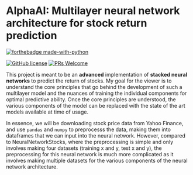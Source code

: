 # AlphaAI: Multilayer neural network architecture for stock return prediction
[![forthebadge made-with-python](https://ForTheBadge.com/images/badges/made-with-python.svg)](https://www.python.org/)

[![GitHub license](https://img.shields.io/badge/License-MIT-brightgreen.svg?style=flat-square)](https://github.com/VivekPa/AlphaAI/blob/master/LICENSE) [![PRs Welcome](https://img.shields.io/badge/PRs-welcome-brightgreen.svg?style=flat-square)](http://makeapullrequest.com)

This project is meant to be an **advanced** implementation of **stacked neural networks** to predict the return of stocks. My goal for the viewer is to understand the core principles that go behind the development of such a multilayer model and the nuances of training the individual components for optimal predictive ability. Once the core principles are understood, the various components of the model can be replaced with the state of the art models available at time of usage. 

In essence, we will be downloading stock price data from Yahoo Finance, and use `pandas` and `numpy` to preprocesss the data, making them into dataframes that we can input into the neural network. However, compared to NeuralNetworkStocks, where the preprocessing is simple and only involves making four datasets (training x and y, test x and y), the preprocessing for this neural network is much more complicated as it involves making multiple datasets for the various components of the neural network architecture.
